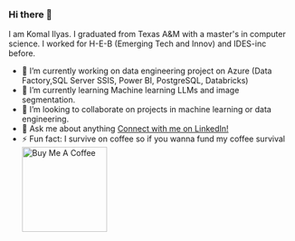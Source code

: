 ### Hi there 👋

I am Komal Ilyas. I graduated from Texas A&M with a master's in computer science. I worked for H-E-B (Emerging Tech and Innov) and IDES-inc before. 

- 🔭 I’m currently working on data engineering project on Azure (Data Factory,SQL Server SSIS, Power BI, PostgreSQL, Databricks)
- 🌱 I’m currently learning Machine learning LLMs and image segmentation.
- 👯 I’m looking to collaborate on projects in machine learning or data engineering.
- 💬 Ask me about anything [Connect with me on LinkedIn!](https://www.linkedin.com/in/komalilyas/)
- ⚡ Fun fact: I survive on coffee so if you wanna fund my coffee survival 
<a href="https://www.buymeacoffee.com/ktamu" target="_blank"><img src="https://cdn.buymeacoffee.com/buttons/v2/default-red.png" alt="Buy Me A Coffee" width="150" ></a>

<!--
**komaltamu/komaltamu** is a ✨ _special_ ✨ repository because its `README.md` (this file) appears on your GitHub profile.

Here are some ideas to get you started:

- 🔭 I’m currently working on ...
- 🌱 I’m currently learning ...
- 👯 I’m looking to collaborate on ...
- 🤔 I’m looking for help with ...
- 💬 Ask me about 
- 📫 How to reach me: ...
- 😄 Pronouns: ...
- ⚡ Fun fact: ...
-->
